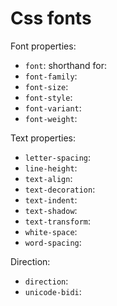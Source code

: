 # Css fonts

Font properties:
* `font`: shorthand for:
* `font-family`:
* `font-size`:
* `font-style`:
* `font-variant`:
* `font-weight`:

Text properties:
* `letter-spacing`:
* `line-height`:
* `text-align`:
* `text-decoration`:
* `text-indent`:
* `text-shadow`:
* `text-transform`:
* `white-space`:
* `word-spacing`:

Direction:
* `direction`:
* `unicode-bidi`:
